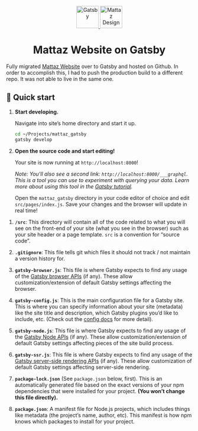 <p align="center">
  <a href="https://www.gatsbyjs.org">
    <img alt="Gatsby" src="https://www.gatsbyjs.org/monogram.svg" width="60" />
  </a>
  <a href="https://imgur.com/Q8DxdVp"><img alt="Mattaz Design" src="https://i.imgur.com/Q8DxdVp.png" width="60"/></a>
</p>
<h1 align="center">
  Mattaz Website on Gatsby
</h1>

Fully migrated [Mattaz Website](https://www.mattaz.com) over to Gatsby and hosted on Github. In order to accomplish this, I had to push the production build to a different repo. It was not able to live in the same one.

## 🚀 Quick start

1.  **Start developing.**

    Navigate into site’s home directory and start it up.

    ```sh
    cd ~/Projects/mattaz_gatsby
    gatsby develop
    ```

2.  **Open the source code and start editing!**

    Your site is now running at `http://localhost:8000`!

    _Note: You'll also see a second link: _`http://localhost:8000/___graphql`_. This is a tool you can use to experiment with querying your data. Learn more about using this tool in the [Gatsby tutorial](https://www.gatsbyjs.org/tutorial/part-five/#introducing-graphiql)._

    Open the `mattaz_gatsby` directory in your code editor of choice and edit `src/pages/index.js`. Save your changes and the browser will update in real time!

1)  **`/src`**: This directory will contain all of the code related to what you will see on the front-end of your site (what you see in the browser) such as your site header or a page template. `src` is a convention for “source code”.

2)  **`.gitignore`**: This file tells git which files it should not track / not maintain a version history for.

3)  **`gatsby-browser.js`**: This file is where Gatsby expects to find any usage of the [Gatsby browser APIs](https://www.gatsbyjs.org/docs/browser-apis/) (if any). These allow customization/extension of default Gatsby settings affecting the browser.

4)  **`gatsby-config.js`**: This is the main configuration file for a Gatsby site. This is where you can specify information about your site (metadata) like the site title and description, which Gatsby plugins you’d like to include, etc. (Check out the [config docs](https://www.gatsbyjs.org/docs/gatsby-config/) for more detail).

5)  **`gatsby-node.js`**: This file is where Gatsby expects to find any usage of the [Gatsby Node APIs](https://www.gatsbyjs.org/docs/node-apis/) (if any). These allow customization/extension of default Gatsby settings affecting pieces of the site build process.

6)  **`gatsby-ssr.js`**: This file is where Gatsby expects to find any usage of the [Gatsby server-side rendering APIs](https://www.gatsbyjs.org/docs/ssr-apis/) (if any). These allow customization of default Gatsby settings affecting server-side rendering.

7)  **`package-lock.json`** (See `package.json` below, first). This is an automatically generated file based on the exact versions of your npm dependencies that were installed for your project. **(You won’t change this file directly).**

8)  **`package.json`**: A manifest file for Node.js projects, which includes things like metadata (the project’s name, author, etc). This manifest is how npm knows which packages to install for your project.
